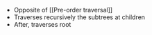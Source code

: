 * Opposite of [[Pre-order traversal]]
* Traverses recursively the subtrees at children
* After, traverses root